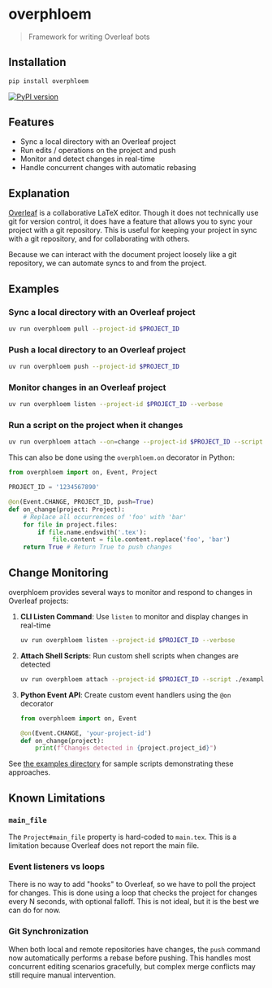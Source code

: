 # overphloem

> Framework for writing Overleaf bots

## Installation

```bash
pip install overphloem
```

[![PyPI version](https://img.shields.io/pypi/v/overphloem.svg?style=for-the-badge&logo=pypi&logoColor=white)](https://pypi.org/project/overphloem/)

## Features

-   Sync a local directory with an Overleaf project
-   Run edits / operations on the project and push
-   Monitor and detect changes in real-time
-   Handle concurrent changes with automatic rebasing

## Explanation

[Overleaf](https://www.overleaf.com/) is a collaborative LaTeX editor. Though it does not technically use git for version control, it does have a feature that allows you to sync your project with a git repository. This is useful for keeping your project in sync with a git repository, and for collaborating with others.

Because we can interact with the document project loosely like a git repository, we can automate syncs to and from the project.

## Examples

### Sync a local directory with an Overleaf project

```bash
uv run overphloem pull --project-id $PROJECT_ID
```

### Push a local directory to an Overleaf project

```bash
uv run overphloem push --project-id $PROJECT_ID
```

### Monitor changes in an Overleaf project

```bash
uv run overphloem listen --project-id $PROJECT_ID --verbose
```

### Run a script on the project when it changes

```bash
uv run overphloem attach --on=change --project-id $PROJECT_ID --script ./examples/change_detector.sh
```

This can also be done using the `overphloem.on` decorator in Python:

```python
from overphloem import on, Event, Project

PROJECT_ID = '1234567890'

@on(Event.CHANGE, PROJECT_ID, push=True)
def on_change(project: Project):
    # Replace all occurrences of 'foo' with 'bar'
    for file in project.files:
        if file.name.endswith('.tex'):
            file.content = file.content.replace('foo', 'bar')
    return True # Return True to push changes
```

## Change Monitoring

overphloem provides several ways to monitor and respond to changes in Overleaf projects:

1. **CLI Listen Command**: Use `listen` to monitor and display changes in real-time

    ```bash
    uv run overphloem listen --project-id $PROJECT_ID --verbose
    ```

2. **Attach Shell Scripts**: Run custom shell scripts when changes are detected

    ```bash
    uv run overphloem attach --project-id $PROJECT_ID --script ./examples/change_detector.sh
    ```

3. **Python Event API**: Create custom event handlers using the `@on` decorator

    ```python
    from overphloem import on, Event

    @on(Event.CHANGE, 'your-project-id')
    def on_change(project):
        print(f"Changes detected in {project.project_id}")
    ```

See [the examples directory](./examples/) for sample scripts demonstrating these approaches.

## Known Limitations

### `main_file`

The `Project#main_file` property is hard-coded to `main.tex`. This is a limitation because Overleaf does not report the main file.

### Event listeners vs loops

There is no way to add "hooks" to Overleaf, so we have to poll the project for changes. This is done using a loop that checks the project for changes every N seconds, with optional falloff. This is not ideal, but it is the best we can do for now.

### Git Synchronization

When both local and remote repositories have changes, the `push` command now automatically performs a rebase before pushing. This handles most concurrent editing scenarios gracefully, but complex merge conflicts may still require manual intervention.
